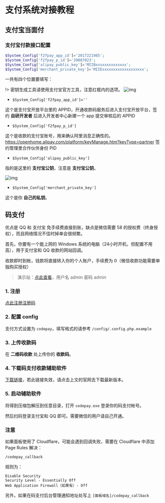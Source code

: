 # 支付系统对接教程

## 支付宝当面付

### 支付宝付款接口配置

```php
$System_Config['f2fpay_app_id']='2017221985';
$System_Config['f2fpay_p_id']='20887023';
$System_Config['alipay_public_key']='MIIBxxxxxxxxxxxxxx';
$System_Config['merchant_private_key']='MIIExxxxxxxxxxxxxxxxxxx';
```

一共有四个位置要填写：

!> 密钥生成工具请使用支付宝官方工具，注意红框内的选项。
![img](https://i.imgur.com/5gaRzDl.png)

- `$System_Config['f2fpay_app_id']=''`

这个是支付宝开放平台里的 APPID，开通收款码服务后进入支付宝开放平台，签约 **自研开发者** 后进入开发者中心新建一个 app 提交审核后的 APPID

- `$System_Config['f2fpay_p_id']`

这个是收款的支付宝账号，用来确认阿里消息正确性的。<https://openhome.alipay.com/platform/keyManage.htm?keyType=partner> 签约管理里合作伙伴身份 PID

- `$System_Config['alipay_public_key']`

指的是这里的 **支付宝公钥**，注意是 **支付宝公钥**。 

![img](https://img.vim-cn.com/1b/a99bc47671cfa05c6f4dfbea1995fd8523319f.png)

- `$System_Config['merchant_private_key']`

这个是你 **自己的私钥**。

## 码支付

优点是 QQ 和 支付宝 免手续费直接到账，缺点是微信需要 58 的授权费（终身授权），而且网络情况不佳时掉单会很频繁。

首先，你要有一个能上网的 Windows 系统的电脑（24小时开机，但配置不用高），用于支付宝和 QQ 收款的网站回调。

收款即时到帐，钱款将直接转入你的个人账户，手续费为 0（微信收款功能需要单独购买授权）

> 演示站：[点此查看](http://ssrstatus.tk/)，用户名 admin 密码 admin

### 1. 注册

[点此注册注册码](https://codepay.fateqq.com/i/39756)

### 2. 配置 config

支付方式设置为 `codepay`，填写格式的请参考 `/config/.config.php.example`

### 3. 上传收款码

在 **二维码收款** 处上传你的 **收款码**。

### 4. 下载码支付收款辅助软件

[下载链接](http://down.xiuxiu888.com/codepay/codepay.rar)，若此链接失效，请点击上文的官网去下载最新版本。

### 5. 启动辅助软件

将得到压缩包解压到任意目录，打开 `codepay.exe` 登录你的码支付帐号。

然后扫码登录支付宝和 QQ 即可。需要微信的用户请自己开通。

### 注意

如果面板使用了 Cloudflare，可能会遇到回调失败，需要在 Cloudflare 中添加 Page Rules 解决：

`/codepay_callback`

规则为：

```
Disable Security
Security Level - Essentially Off
Web Application Firewall（如果有）- Off
```

另外，如果在码支付后台管理通知地址处写上 `[面板域名]/codepay_callback`
